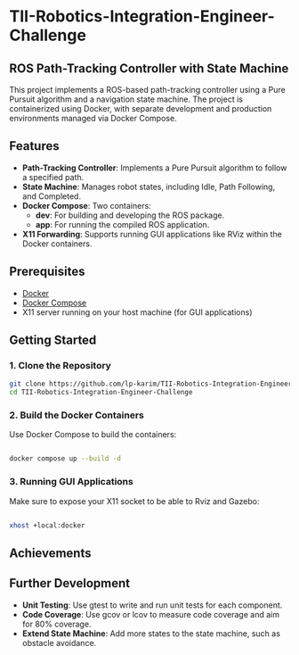 # TII-Robotics-Integration-Engineer-Challenge
## ROS Path-Tracking Controller with State Machine

This project implements a ROS-based path-tracking controller using a Pure Pursuit algorithm and a navigation state machine. The project is containerized using Docker, with separate development and production environments managed via Docker Compose.

## Features

- **Path-Tracking Controller**: Implements a Pure Pursuit algorithm to follow a specified path.
- **State Machine**: Manages robot states, including Idle, Path Following, and Completed.
- **Docker Compose**: Two containers:
  - **dev**: For building and developing the ROS package.
  - **app**: For running the compiled ROS application.
- **X11 Forwarding**: Supports running GUI applications like RViz within the Docker containers.

## Prerequisites

- [Docker](https://docs.docker.com/get-docker/)
- [Docker Compose](https://docs.docker.com/compose/install/)
- X11 server running on your host machine (for GUI applications)

## Getting Started

### 1. Clone the Repository

```bash
git clone https://github.com/lp-karim/TII-Robotics-Integration-Engineer-Challenge
cd TII-Robotics-Integration-Engineer-Challenge
```

### 2. Build the Docker Containers

Use Docker Compose to build the containers:

```bash

docker compose up --build -d
```
### 3. Running GUI Applications

Make sure to expose your X11 socket to be able to Rviz and Gazebo:

```bash

xhost +local:docker
```
## Achievements


## Further Development

- **Unit Testing**: Use gtest to write and run unit tests for each component.
- **Code Coverage**: Use gcov or lcov to measure code coverage and aim for 80% coverage.
- **Extend State Machine**: Add more states to the state machine, such as obstacle avoidance.